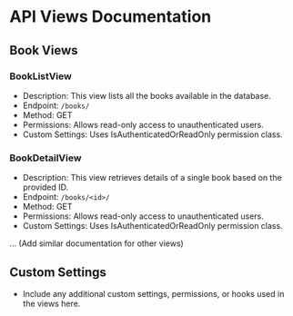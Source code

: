 # API Views Documentation

## Book Views

### BookListView
- Description: This view lists all the books available in the database.
- Endpoint: `/books/`
- Method: GET
- Permissions: Allows read-only access to unauthenticated users.
- Custom Settings: Uses IsAuthenticatedOrReadOnly permission class.

### BookDetailView
- Description: This view retrieves details of a single book based on the provided ID.
- Endpoint: `/books/<id>/`
- Method: GET
- Permissions: Allows read-only access to unauthenticated users.
- Custom Settings: Uses IsAuthenticatedOrReadOnly permission class.

... (Add similar documentation for other views)

## Custom Settings
- Include any additional custom settings, permissions, or hooks used in the views here.
